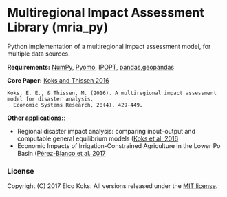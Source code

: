 # Multiregional Impact Assessment Library (mria_py)

Python implementation of a multiregional impact assessment model, for multiple data sources. 


**Requirements:** [NumPy](http://www.numpy.org/), [Pyomo](http://www.pyomo.org/), [IPOPT](https://projects.coin-or.org/Ipopt), [pandas](https://pandas.pydata.org/),[geopandas](http://geopandas.org/)

**Core Paper:** [Koks and Thissen 2016](http://www.tandfonline.com/doi/full/10.1080/09535314.2016.1232701)

```
Koks, E. E., & Thissen, M. (2016). A multiregional impact assessment model for disaster analysis. 
  Economic Systems Research, 28(4), 429-449.
```

**Other applications:**:
* Regional disaster impact analysis: comparing input–output and computable general equilibrium models ([Koks et al. 2016](https://www.nat-hazards-earth-syst-sci.net/16/1911/2016/)
* Economic Impacts of Irrigation-Constrained Agriculture in the Lower Po Basin ([Pérez-Blanco et al. 2017](http://www.worldscientific.com/doi/abs/10.1142/S2382624X17500035)


### License
Copyright (C) 2017 Elco Koks. All versions released under the [MIT license](LICENSE.md).
